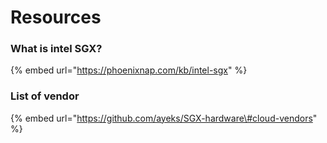 # Resources

### What is intel SGX?

{% embed url="https://phoenixnap.com/kb/intel-sgx" %}

### List of vendor 

{% embed url="https://github.com/ayeks/SGX-hardware\#cloud-vendors" %}

